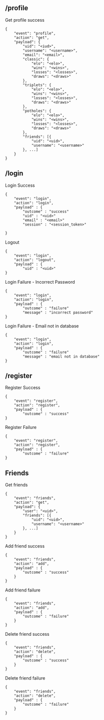 ## /profile

Get profile success 
```
{
	"event": "profile",
	"action": "get",
	"payload": {
		"uid": "<iud>",
		"username": "<username>",
		"email": "<email>",
		"classic": {
			"elo": "<elo>",
			"wins": "<wins>",
			"losses": "<losses>",
			"draws": "<draws>"
		},
		"triplets": {
			"elo": "<elo>",
			"wins": "<wins>",
			"losses": "<losses>",
			"draws": "<draws>"
		},
		"potholes": {
			"elo": "<elo>",
			"wins": "<wins>",
			"losses": "<losses>",
			"draws": "<draws>"
		},
		"friends": [{
			"uid": "<uid>",
			"username": "<username>"
		}, ...]
	}
}
```

## /login

Login Success
```
{
    "event": "login",
    "action": "login",
    "payload" : {
        "outcome" : "success"
        "uid" : "<uid>"
        "email" : "<email>"
        "session" : "<session_token>"

}
```

Logout
```
{
    "event": "login",
    "action": "logout",
    "payload" : {
        "uid" : "<uid>"
}
```

Login Failure - Incorrect Password
```
{
    "event": "login",
    "action": "login",
    "payload" : {
        "outcome" : "failure"
        "message" : "incorrect password"
}
```

Login Failure - Email not in database
```
{
    "event": "login",
    "action": "login",
    "payload" : {
        "outcome" : "failure"
        "message" : "email not in database"
}
```


## /register

Register Success

```
{
    "event": "register",
    "action": "register",
    "payload" : {
        "outcome" : "success"
}
```

Register Failure

```
{
    "event": "register",
    "action": "register",
    "payload" : {
        "outcome" : "failure"
}
```

## Friends

Get friends

```
{
	"event": "friends",
	"action": "get",
	"payload": {
		"user": "<uid>",
		"friends": [{
			"uid": "<uid>",
			"username": "<username>"
		}, ...]
	}
}
```

Add friend success

```
{
    "event": "friends",
    "action": "add",
    "payload" : {
        "outcome" : "success"
    }
}
```

Add friend failure

```
{
    "event": "friends",
    "action": "add",
    "payload" : {
        "outcome" : "failure"
    }
}
```

Delete friend success

```
{
    "event": "friends",
    "action": "delete",
    "payload" : {
        "outcome" : "success"
    }
}
```

Delete friend failure

```
{
    "event": "friends",
    "action": "delete",
    "payload" : {
        "outcome" : "failure"
    }
}
```











